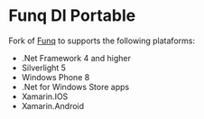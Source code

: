 Funq DI Portable
===========

Fork of [Funq](http://funq.codeplex.com) to supports the following plataforms:
* .Net Framework 4 and higher
* Silverlight 5
* Windows Phone 8
* .Net for Windows Store apps
* Xamarin.IOS
* Xamarin.Android
